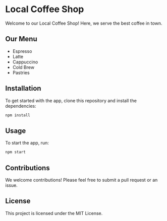 # Local Coffee Shop

Welcome to our Local Coffee Shop! Here, we serve the best coffee in town.

## Our Menu
- Espresso
- Latte
- Cappuccino
- Cold Brew
- Pastries

## Installation
To get started with the app, clone this repository and install the dependencies:

```bash
npm install
```

## Usage
To start the app, run:

```bash
npm start
```

## Contributions
We welcome contributions! Please feel free to submit a pull request or an issue.

## License
This project is licensed under the MIT License.